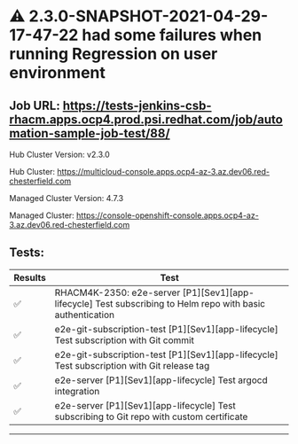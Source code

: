 # :warning: 2.3.0-SNAPSHOT-2021-04-29-17-47-22 had some failures when running Regression on user environment

## Job URL: https://tests-jenkins-csb-rhacm.apps.ocp4.prod.psi.redhat.com/job/automation-sample-job-test/88/


Hub Cluster Version: v2.3.0

Hub Cluster: https://multicloud-console.apps.ocp4-az-3.az.dev06.red-chesterfield.com

Managed Cluster Version: 4.7.3

Managed Cluster: https://console-openshift-console.apps.ocp4-az-3.az.dev06.red-chesterfield.com

## Tests:

|Results|Test|
|---|---|
| :white_check_mark: | RHACM4K-2350: e2e-server [P1][Sev1][app-lifecycle] Test subscribing to Helm repo with basic authentication |
| :white_check_mark: | e2e-git-subscription-test [P1][Sev1][app-lifecycle] Test subscription with Git commit |
| :white_check_mark: | e2e-git-subscription-test [P1][Sev1][app-lifecycle] Test subscription with Git release tag |
| :white_check_mark: | e2e-server [P1][Sev1][app-lifecycle] Test argocd integration |
| :white_check_mark: | e2e-server [P1][Sev1][app-lifecycle] Test subscribing to Git repo with custom certificate |


---

